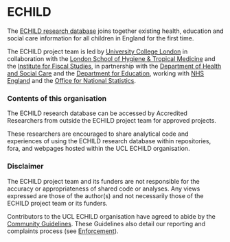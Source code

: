 # ECHILD

The [ECHILD research database](https://www.echild.ac.uk) 
joins together existing health, education and social care information for all children in England for the first time.

The ECHILD project team is led by [University College London](https://www.ucl.ac.uk/child-health/echild) in collaboration with the 
[London School of Hygiene & Tropical Medicine](https://www.lshtm.ac.uk/) 
and the [Institute for Fiscal Studies](https://www.ifs.org.uk/), 
in partnership with the 
[Department of Health and Social Care](https://www.gov.uk/government/organisations/department-of-health-and-social-care) 
and the 
[Department for Education](https://www.gov.uk/government/organisations/department-for-education), 
working with 
[NHS England](https://www.england.nhs.uk/)
and the 
[Office for National Statistics](https://www.ons.gov.uk/).

### Contents of this organisation

The ECHILD research database can be accessed by Accredited 
Researchers from outside the ECHILD project team for approved projects.

These researchers are encouraged to share analytical code and 
experiences of using the ECHILD research database within 
repositories, fora, and webpages hosted within the UCL ECHILD 
organisation.

### Disclaimer

The ECHILD project team and its funders are not responsible for the accuracy or 
appropriateness of shared code or analyses. Any views expressed 
are those of the author(s) and not necessarily those of the ECHILD 
project team or its funders.

Contributors to the UCL ECHILD organisation have agreed to abide by the
[Community Guidelines](https://github.com/UCL-ECHILD/.github/blob/main/CODE_OF_CONDUCT.md). These Guidelines also detail our reporting and complaints process (see [Enforcement](https://github.com/UCL-ECHILD/.github/blob/main/CODE_OF_CONDUCT.md#enforcement)).
